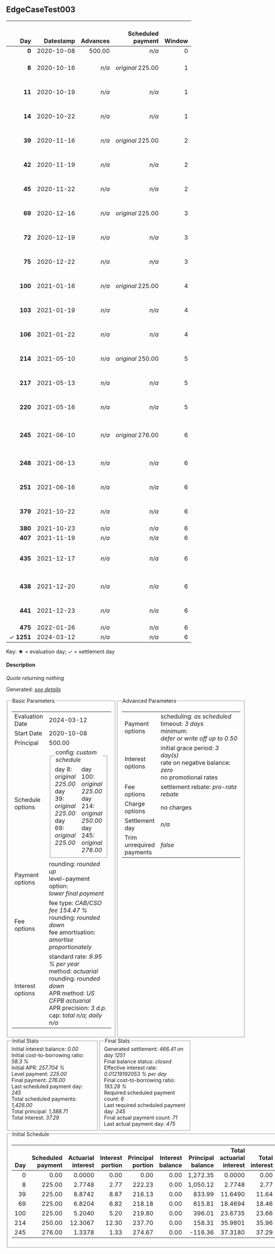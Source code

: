 <h2>EdgeCaseTest003</h2>
<table>
    <thead style="vertical-align: bottom;">
        <th class="ci00" style="text-align: right;">Day</th>
        <th class="ci01" style="text-align: right;">Datestamp</th>
        <th class="ci02" style="text-align: right;">Advances</th>
        <th class="ci03" style="text-align: right;">Scheduled payment</th>
        <th class="ci04" style="text-align: right;">Window</th>
        <th class="ci05" style="text-align: right;">Payment due</th>
        <th class="ci06" style="text-align: right;">Actual payments</th>
        <th class="ci07" style="text-align: right;">Paid by</th>
        <th class="ci08" style="text-align: right;">Net effect</th>
        <th class="ci09" style="text-align: right;">Payment status</th>
        <th class="ci10" style="text-align: right;">Balance status</th>
        <th class="ci11" style="text-align: right;">Actuarial interest</th>
        <th class="ci12" style="text-align: right;">New interest</th>
        <th class="ci13" style="text-align: right;">Interest portion</th>
        <th class="ci14" style="text-align: right;">Fee rebate if&nbsp;settled</th>
        <th class="ci15" style="text-align: right;">Fee rebate</th>
        <th class="ci16" style="text-align: right;">Fee portion</th>
        <th class="ci17" style="text-align: right;">Principal portion</th>
        <th class="ci18" style="text-align: right;">Interest balance</th>
        <th class="ci19" style="text-align: right;">Fee balance</th>
        <th class="ci20" style="text-align: right;">Principal balance</th>
        <th class="ci21" style="text-align: right;">Settlement figure</th>
    </thead>
    <tr style="text-align: right;">
        <td class="ci00"><b>0</b></td>
        <td class="ci01" style="white-space: nowrap;">2020-10-08</td>
        <td class="ci02">500.00</td>
        <td class="ci03" style="white-space: nowrap;"><i>n/a<i></td>
        <td class="ci04">0</td>
        <td class="ci05">0.00</td>
        <td class="ci06"><i>n/a</i></td>
        <td class="ci07"><i>n/a</i></td>
        <td class="ci08">0.00</td>
        <td class="ci09"><i>none&nbsp;scheduled</i></td>
        <td class="ci10">open</td>
        <td class="ci11">0.0000</td>
        <td class="ci12">0.0000</td>
        <td class="ci13">0.00</td>
        <td class="ci14">772.35</td>
        <td class="ci15">0.00</td>
        <td class="ci16">0.00</td>
        <td class="ci17">0.00</td>
        <td class="ci18">0.0000</td>
        <td class="ci19">772.35</td>
        <td class="ci20">500.00</td>
        <td class="ci21">1,272.35</td>
    </tr>
    <tr style="text-align: right;">
        <td class="ci00"><b>8</b></td>
        <td class="ci01" style="white-space: nowrap;">2020-10-16</td>
        <td class="ci02"><i>n/a</i></td>
        <td class="ci03" style="white-space: nowrap;"><i>original</i> 225.00</td>
        <td class="ci04">1</td>
        <td class="ci05">225.00</td>
        <td class="ci06"><b>0</b>&nbsp;225.00&nbsp;<i>failed</i><br/><b>1</b>&nbsp;225.00&nbsp;<i>failed</i><br/><b>2</b>&nbsp;225.00&nbsp;<i>failed</i></td>
        <td class="ci07"><b>72#0</b>&nbsp;225.00</td>
        <td class="ci08">0.00</td>
        <td class="ci09"><i>missed&nbsp;payment</i></td>
        <td class="ci10">open</td>
        <td class="ci11">2.7748</td>
        <td class="ci12">2.7748</td>
        <td class="ci13">0.00</td>
        <td class="ci14">747.14</td>
        <td class="ci15">0.00</td>
        <td class="ci16">0.00</td>
        <td class="ci17">0.00</td>
        <td class="ci18">2.7748</td>
        <td class="ci19">772.35</td>
        <td class="ci20">500.00</td>
        <td class="ci21">527.98</td>
    </tr>
    <tr style="text-align: right;">
        <td class="ci00"><b>11</b></td>
        <td class="ci01" style="white-space: nowrap;">2020-10-19</td>
        <td class="ci02"><i>n/a</i></td>
        <td class="ci03" style="white-space: nowrap;"><i>n/a<i></td>
        <td class="ci04">1</td>
        <td class="ci05">0.00</td>
        <td class="ci06"><b>0</b>&nbsp;225.00&nbsp;<i>failed</i><br/><b>1</b>&nbsp;225.00&nbsp;<i>failed</i><br/><b>2</b>&nbsp;225.00&nbsp;<i>failed</i></td>
        <td class="ci07"><i>n/a</i></td>
        <td class="ci08">0.00</td>
        <td class="ci09"><i>nothing&nbsp;due</i></td>
        <td class="ci10">open</td>
        <td class="ci11">1.0405</td>
        <td class="ci12">1.0405</td>
        <td class="ci13">0.00</td>
        <td class="ci14">737.68</td>
        <td class="ci15">0.00</td>
        <td class="ci16">0.00</td>
        <td class="ci17">0.00</td>
        <td class="ci18">3.8153</td>
        <td class="ci19">772.35</td>
        <td class="ci20">500.00</td>
        <td class="ci21">538.48</td>
    </tr>
    <tr style="text-align: right;">
        <td class="ci00"><b>14</b></td>
        <td class="ci01" style="white-space: nowrap;">2020-10-22</td>
        <td class="ci02"><i>n/a</i></td>
        <td class="ci03" style="white-space: nowrap;"><i>n/a<i></td>
        <td class="ci04">1</td>
        <td class="ci05">0.00</td>
        <td class="ci06"><b>0</b>&nbsp;225.00&nbsp;<i>failed</i><br/><b>1</b>&nbsp;225.00&nbsp;<i>failed</i><br/><b>2</b>&nbsp;225.00&nbsp;<i>failed</i></td>
        <td class="ci07"><i>n/a</i></td>
        <td class="ci08">0.00</td>
        <td class="ci09"><i>nothing&nbsp;due</i></td>
        <td class="ci10">open</td>
        <td class="ci11">1.0405</td>
        <td class="ci12">1.0405</td>
        <td class="ci13">0.00</td>
        <td class="ci14">728.22</td>
        <td class="ci15">0.00</td>
        <td class="ci16">0.00</td>
        <td class="ci17">0.00</td>
        <td class="ci18">4.8558</td>
        <td class="ci19">772.35</td>
        <td class="ci20">500.00</td>
        <td class="ci21">548.98</td>
    </tr>
    <tr style="text-align: right;">
        <td class="ci00"><b>39</b></td>
        <td class="ci01" style="white-space: nowrap;">2020-11-16</td>
        <td class="ci02"><i>n/a</i></td>
        <td class="ci03" style="white-space: nowrap;"><i>original</i> 225.00</td>
        <td class="ci04">2</td>
        <td class="ci05">225.00</td>
        <td class="ci06"><b>0</b>&nbsp;225.00&nbsp;<i>failed</i><br/><b>1</b>&nbsp;225.00&nbsp;<i>failed</i><br/><b>2</b>&nbsp;225.00&nbsp;<i>failed</i></td>
        <td class="ci07"><b>106#0</b>&nbsp;225.00</td>
        <td class="ci08">0.00</td>
        <td class="ci09"><i>missed&nbsp;payment</i></td>
        <td class="ci10">open</td>
        <td class="ci11">8.6712</td>
        <td class="ci12">8.6712</td>
        <td class="ci13">0.00</td>
        <td class="ci14">649.41</td>
        <td class="ci15">0.00</td>
        <td class="ci16">0.00</td>
        <td class="ci17">0.00</td>
        <td class="ci18">13.5270</td>
        <td class="ci19">772.35</td>
        <td class="ci20">500.00</td>
        <td class="ci21">636.46</td>
    </tr>
    <tr style="text-align: right;">
        <td class="ci00"><b>42</b></td>
        <td class="ci01" style="white-space: nowrap;">2020-11-19</td>
        <td class="ci02"><i>n/a</i></td>
        <td class="ci03" style="white-space: nowrap;"><i>n/a<i></td>
        <td class="ci04">2</td>
        <td class="ci05">0.00</td>
        <td class="ci06"><b>0</b>&nbsp;225.00&nbsp;<i>failed</i><br/><b>1</b>&nbsp;225.00&nbsp;<i>failed</i><br/><b>2</b>&nbsp;225.00&nbsp;<i>failed</i></td>
        <td class="ci07"><i>n/a</i></td>
        <td class="ci08">0.00</td>
        <td class="ci09"><i>nothing&nbsp;due</i></td>
        <td class="ci10">open</td>
        <td class="ci11">1.0405</td>
        <td class="ci12">1.0405</td>
        <td class="ci13">0.00</td>
        <td class="ci14">639.95</td>
        <td class="ci15">0.00</td>
        <td class="ci16">0.00</td>
        <td class="ci17">0.00</td>
        <td class="ci18">14.5675</td>
        <td class="ci19">772.35</td>
        <td class="ci20">500.00</td>
        <td class="ci21">646.96</td>
    </tr>
    <tr style="text-align: right;">
        <td class="ci00"><b>45</b></td>
        <td class="ci01" style="white-space: nowrap;">2020-11-22</td>
        <td class="ci02"><i>n/a</i></td>
        <td class="ci03" style="white-space: nowrap;"><i>n/a<i></td>
        <td class="ci04">2</td>
        <td class="ci05">0.00</td>
        <td class="ci06"><b>0</b>&nbsp;225.00&nbsp;<i>failed</i><br/><b>1</b>&nbsp;225.00&nbsp;<i>failed</i><br/><b>2</b>&nbsp;225.00&nbsp;<i>failed</i></td>
        <td class="ci07"><i>n/a</i></td>
        <td class="ci08">0.00</td>
        <td class="ci09"><i>nothing&nbsp;due</i></td>
        <td class="ci10">open</td>
        <td class="ci11">1.0405</td>
        <td class="ci12">1.0405</td>
        <td class="ci13">0.00</td>
        <td class="ci14">630.49</td>
        <td class="ci15">0.00</td>
        <td class="ci16">0.00</td>
        <td class="ci17">0.00</td>
        <td class="ci18">15.6081</td>
        <td class="ci19">772.35</td>
        <td class="ci20">500.00</td>
        <td class="ci21">657.46</td>
    </tr>
    <tr style="text-align: right;">
        <td class="ci00"><b>69</b></td>
        <td class="ci01" style="white-space: nowrap;">2020-12-16</td>
        <td class="ci02"><i>n/a</i></td>
        <td class="ci03" style="white-space: nowrap;"><i>original</i> 225.00</td>
        <td class="ci04">3</td>
        <td class="ci05">225.00</td>
        <td class="ci06"><b>0</b>&nbsp;225.00&nbsp;<i>failed</i><br/><b>1</b>&nbsp;225.00&nbsp;<i>failed</i><br/><b>2</b>&nbsp;225.00&nbsp;<i>failed</i></td>
        <td class="ci07"><b>106#0</b>&nbsp;24.00<br/><b>380#0</b>&nbsp;175.00<br/><b>407#0</b>&nbsp;26.00</td>
        <td class="ci08">0.00</td>
        <td class="ci09"><i>missed&nbsp;payment</i></td>
        <td class="ci10">open</td>
        <td class="ci11">8.3243</td>
        <td class="ci12">8.3243</td>
        <td class="ci13">0.00</td>
        <td class="ci14">554.84</td>
        <td class="ci15">0.00</td>
        <td class="ci16">0.00</td>
        <td class="ci17">0.00</td>
        <td class="ci18">23.9324</td>
        <td class="ci19">772.35</td>
        <td class="ci20">500.00</td>
        <td class="ci21">741.44</td>
    </tr>
    <tr style="text-align: right;">
        <td class="ci00"><b>72</b></td>
        <td class="ci01" style="white-space: nowrap;">2020-12-19</td>
        <td class="ci02"><i>n/a</i></td>
        <td class="ci03" style="white-space: nowrap;"><i>n/a<i></td>
        <td class="ci04">3</td>
        <td class="ci05">0.00</td>
        <td class="ci06"><b>0</b>&nbsp;<i>confirmed</i>&nbsp;225.00<br/><b>1</b>&nbsp;225.00&nbsp;<i>failed</i><br/><b>2</b>&nbsp;225.00&nbsp;<i>failed</i></td>
        <td class="ci07"><i>n/a</i></td>
        <td class="ci08">225.00</td>
        <td class="ci09"><i>extra&nbsp;payment</i></td>
        <td class="ci10">open</td>
        <td class="ci11">1.0405</td>
        <td class="ci12">1.0405</td>
        <td class="ci13">24.97</td>
        <td class="ci14">545.38</td>
        <td class="ci15">0.00</td>
        <td class="ci16">121.43</td>
        <td class="ci17">78.60</td>
        <td class="ci18">0.0000</td>
        <td class="ci19">650.92</td>
        <td class="ci20">421.40</td>
        <td class="ci21">526.94</td>
    </tr>
    <tr style="text-align: right;">
        <td class="ci00"><b>75</b></td>
        <td class="ci01" style="white-space: nowrap;">2020-12-22</td>
        <td class="ci02"><i>n/a</i></td>
        <td class="ci03" style="white-space: nowrap;"><i>n/a<i></td>
        <td class="ci04">3</td>
        <td class="ci05">0.00</td>
        <td class="ci06"><b>0</b>&nbsp;225.00&nbsp;<i>failed</i><br/><b>1</b>&nbsp;225.00&nbsp;<i>failed</i><br/><b>2</b>&nbsp;225.00&nbsp;<i>failed</i></td>
        <td class="ci07"><i>n/a</i></td>
        <td class="ci08">0.00</td>
        <td class="ci09"><i>nothing&nbsp;due</i></td>
        <td class="ci10">open</td>
        <td class="ci11">0.8770</td>
        <td class="ci12">0.8770</td>
        <td class="ci13">0.00</td>
        <td class="ci14">535.92</td>
        <td class="ci15">0.00</td>
        <td class="ci16">0.00</td>
        <td class="ci17">0.00</td>
        <td class="ci18">0.8770</td>
        <td class="ci19">650.92</td>
        <td class="ci20">421.40</td>
        <td class="ci21">537.27</td>
    </tr>
    <tr style="text-align: right;">
        <td class="ci00"><b>100</b></td>
        <td class="ci01" style="white-space: nowrap;">2021-01-16</td>
        <td class="ci02"><i>n/a</i></td>
        <td class="ci03" style="white-space: nowrap;"><i>original</i> 225.00</td>
        <td class="ci04">4</td>
        <td class="ci05">225.00</td>
        <td class="ci06"><b>0</b>&nbsp;225.00&nbsp;<i>failed</i><br/><b>1</b>&nbsp;225.00&nbsp;<i>failed</i><br/><b>2</b>&nbsp;225.00&nbsp;<i>failed</i></td>
        <td class="ci07"><b>407#0</b>&nbsp;149.00<br/><b>475#0</b>&nbsp;76.00</td>
        <td class="ci08">0.00</td>
        <td class="ci09"><i>missed&nbsp;payment</i></td>
        <td class="ci10">open</td>
        <td class="ci11">7.3079</td>
        <td class="ci12">7.3079</td>
        <td class="ci13">0.00</td>
        <td class="ci14">457.11</td>
        <td class="ci15">0.00</td>
        <td class="ci16">0.00</td>
        <td class="ci17">0.00</td>
        <td class="ci18">8.1849</td>
        <td class="ci19">650.92</td>
        <td class="ci20">421.40</td>
        <td class="ci21">623.39</td>
    </tr>
    <tr style="text-align: right;">
        <td class="ci00"><b>103</b></td>
        <td class="ci01" style="white-space: nowrap;">2021-01-19</td>
        <td class="ci02"><i>n/a</i></td>
        <td class="ci03" style="white-space: nowrap;"><i>n/a<i></td>
        <td class="ci04">4</td>
        <td class="ci05">0.00</td>
        <td class="ci06"><b>0</b>&nbsp;237.00&nbsp;<i>failed</i><br/><b>1</b>&nbsp;237.00&nbsp;<i>failed</i><br/><b>2</b>&nbsp;237.00&nbsp;<i>failed</i></td>
        <td class="ci07"><i>n/a</i></td>
        <td class="ci08">0.00</td>
        <td class="ci09"><i>nothing&nbsp;due</i></td>
        <td class="ci10">open</td>
        <td class="ci11">0.8770</td>
        <td class="ci12">0.8770</td>
        <td class="ci13">0.00</td>
        <td class="ci14">447.65</td>
        <td class="ci15">0.00</td>
        <td class="ci16">0.00</td>
        <td class="ci17">0.00</td>
        <td class="ci18">9.0618</td>
        <td class="ci19">650.92</td>
        <td class="ci20">421.40</td>
        <td class="ci21">633.73</td>
    </tr>
    <tr style="text-align: right;">
        <td class="ci00"><b>106</b></td>
        <td class="ci01" style="white-space: nowrap;">2021-01-22</td>
        <td class="ci02"><i>n/a</i></td>
        <td class="ci03" style="white-space: nowrap;"><i>n/a<i></td>
        <td class="ci04">4</td>
        <td class="ci05">0.00</td>
        <td class="ci06"><b>0</b>&nbsp;<i>confirmed</i>&nbsp;249.00<br/><b>1</b>&nbsp;225.00&nbsp;<i>failed</i><br/><b>2</b>&nbsp;225.00&nbsp;<i>failed</i></td>
        <td class="ci07"><i>n/a</i></td>
        <td class="ci08">249.00</td>
        <td class="ci09"><i>extra&nbsp;payment</i></td>
        <td class="ci10">open</td>
        <td class="ci11">0.8770</td>
        <td class="ci12">0.8770</td>
        <td class="ci13">9.93</td>
        <td class="ci14">438.20</td>
        <td class="ci15">0.00</td>
        <td class="ci16">145.13</td>
        <td class="ci17">93.94</td>
        <td class="ci18">0.0000</td>
        <td class="ci19">505.79</td>
        <td class="ci20">327.46</td>
        <td class="ci21">395.05</td>
    </tr>
    <tr style="text-align: right;">
        <td class="ci00"><b>214</b></td>
        <td class="ci01" style="white-space: nowrap;">2021-05-10</td>
        <td class="ci02"><i>n/a</i></td>
        <td class="ci03" style="white-space: nowrap;"><i>original</i> 250.00</td>
        <td class="ci04">5</td>
        <td class="ci05">250.00</td>
        <td class="ci06"><b>0</b>&nbsp;250.00&nbsp;<i>failed</i><br/><b>1</b>&nbsp;250.00&nbsp;<i>failed</i><br/><b>2</b>&nbsp;250.00&nbsp;<i>failed</i></td>
        <td class="ci07"><b>475#0</b>&nbsp;100.00</td>
        <td class="ci08">0.00</td>
        <td class="ci09"><i>missed&nbsp;payment</i></td>
        <td class="ci10">open</td>
        <td class="ci11">24.5318</td>
        <td class="ci12">24.5318</td>
        <td class="ci13">0.00</td>
        <td class="ci14">97.73</td>
        <td class="ci15">0.00</td>
        <td class="ci16">0.00</td>
        <td class="ci17">0.00</td>
        <td class="ci18">24.5318</td>
        <td class="ci19">505.79</td>
        <td class="ci20">327.46</td>
        <td class="ci21">760.05</td>
    </tr>
    <tr style="text-align: right;">
        <td class="ci00"><b>217</b></td>
        <td class="ci01" style="white-space: nowrap;">2021-05-13</td>
        <td class="ci02"><i>n/a</i></td>
        <td class="ci03" style="white-space: nowrap;"><i>n/a<i></td>
        <td class="ci04">5</td>
        <td class="ci05">0.00</td>
        <td class="ci06"><b>0</b>&nbsp;250.00&nbsp;<i>failed</i><br/><b>1</b>&nbsp;250.00&nbsp;<i>failed</i><br/><b>2</b>&nbsp;250.00&nbsp;<i>failed</i></td>
        <td class="ci07"><i>n/a</i></td>
        <td class="ci08">0.00</td>
        <td class="ci09"><i>nothing&nbsp;due</i></td>
        <td class="ci10">open</td>
        <td class="ci11">0.6814</td>
        <td class="ci12">0.6814</td>
        <td class="ci13">0.00</td>
        <td class="ci14">88.27</td>
        <td class="ci15">0.00</td>
        <td class="ci16">0.00</td>
        <td class="ci17">0.00</td>
        <td class="ci18">25.2132</td>
        <td class="ci19">505.79</td>
        <td class="ci20">327.46</td>
        <td class="ci21">770.19</td>
    </tr>
    <tr style="text-align: right;">
        <td class="ci00"><b>220</b></td>
        <td class="ci01" style="white-space: nowrap;">2021-05-16</td>
        <td class="ci02"><i>n/a</i></td>
        <td class="ci03" style="white-space: nowrap;"><i>n/a<i></td>
        <td class="ci04">5</td>
        <td class="ci05">0.00</td>
        <td class="ci06"><b>0</b>&nbsp;250.00&nbsp;<i>failed</i><br/><b>1</b>&nbsp;250.00&nbsp;<i>failed</i><br/><b>2</b>&nbsp;250.00&nbsp;<i>failed</i></td>
        <td class="ci07"><i>n/a</i></td>
        <td class="ci08">0.00</td>
        <td class="ci09"><i>nothing&nbsp;due</i></td>
        <td class="ci10">open</td>
        <td class="ci11">0.6814</td>
        <td class="ci12">0.6814</td>
        <td class="ci13">0.00</td>
        <td class="ci14">78.82</td>
        <td class="ci15">0.00</td>
        <td class="ci16">0.00</td>
        <td class="ci17">0.00</td>
        <td class="ci18">25.8947</td>
        <td class="ci19">505.79</td>
        <td class="ci20">327.46</td>
        <td class="ci21">780.32</td>
    </tr>
    <tr style="text-align: right;">
        <td class="ci00"><b>245</b></td>
        <td class="ci01" style="white-space: nowrap;">2021-06-10</td>
        <td class="ci02"><i>n/a</i></td>
        <td class="ci03" style="white-space: nowrap;"><i>original</i> 276.00</td>
        <td class="ci04">6</td>
        <td class="ci05">276.00</td>
        <td class="ci06"><b>0</b>&nbsp;250.00&nbsp;<i>failed</i><br/><b>1</b>&nbsp;250.00&nbsp;<i>failed</i><br/><b>2</b>&nbsp;250.00&nbsp;<i>failed</i><br/><b>3</b>&nbsp;250.00&nbsp;<i>failed</i></td>
        <td class="ci07"><i>n/a</i></td>
        <td class="ci08">0.00</td>
        <td class="ci09"><i>missed&nbsp;payment</i></td>
        <td class="ci10">open</td>
        <td class="ci11">5.6787</td>
        <td class="ci12">5.6787</td>
        <td class="ci13">0.00</td>
        <td class="ci14">0.00</td>
        <td class="ci15">0.00</td>
        <td class="ci16">0.00</td>
        <td class="ci17">0.00</td>
        <td class="ci18">31.5733</td>
        <td class="ci19">505.79</td>
        <td class="ci20">327.46</td>
        <td class="ci21">864.82</td>
    </tr>
    <tr style="text-align: right;">
        <td class="ci00"><b>248</b></td>
        <td class="ci01" style="white-space: nowrap;">2021-06-13</td>
        <td class="ci02"><i>n/a</i></td>
        <td class="ci03" style="white-space: nowrap;"><i>n/a<i></td>
        <td class="ci04">6</td>
        <td class="ci05">0.00</td>
        <td class="ci06"><b>0</b>&nbsp;250.00&nbsp;<i>failed</i><br/><b>1</b>&nbsp;250.00&nbsp;<i>failed</i><br/><b>2</b>&nbsp;250.00&nbsp;<i>failed</i></td>
        <td class="ci07"><i>n/a</i></td>
        <td class="ci08">0.00</td>
        <td class="ci09"><i>nothing&nbsp;due</i></td>
        <td class="ci10">open</td>
        <td class="ci11">0.6814</td>
        <td class="ci12">0.6814</td>
        <td class="ci13">0.00</td>
        <td class="ci14">0.00</td>
        <td class="ci15">0.00</td>
        <td class="ci16">0.00</td>
        <td class="ci17">0.00</td>
        <td class="ci18">32.2548</td>
        <td class="ci19">505.79</td>
        <td class="ci20">327.46</td>
        <td class="ci21">865.50</td>
    </tr>
    <tr style="text-align: right;">
        <td class="ci00"><b>251</b></td>
        <td class="ci01" style="white-space: nowrap;">2021-06-16</td>
        <td class="ci02"><i>n/a</i></td>
        <td class="ci03" style="white-space: nowrap;"><i>n/a<i></td>
        <td class="ci04">6</td>
        <td class="ci05">0.00</td>
        <td class="ci06"><b>0</b>&nbsp;250.00&nbsp;<i>failed</i><br/><b>1</b>&nbsp;250.00&nbsp;<i>failed</i><br/><b>2</b>&nbsp;250.00&nbsp;<i>failed</i></td>
        <td class="ci07"><i>n/a</i></td>
        <td class="ci08">0.00</td>
        <td class="ci09"><i>nothing&nbsp;due</i></td>
        <td class="ci10">open</td>
        <td class="ci11">0.6814</td>
        <td class="ci12">0.6814</td>
        <td class="ci13">0.00</td>
        <td class="ci14">0.00</td>
        <td class="ci15">0.00</td>
        <td class="ci16">0.00</td>
        <td class="ci17">0.00</td>
        <td class="ci18">32.9362</td>
        <td class="ci19">505.79</td>
        <td class="ci20">327.46</td>
        <td class="ci21">866.18</td>
    </tr>
    <tr style="text-align: right;">
        <td class="ci00"><b>379</b></td>
        <td class="ci01" style="white-space: nowrap;">2021-10-22</td>
        <td class="ci02"><i>n/a</i></td>
        <td class="ci03" style="white-space: nowrap;"><i>n/a<i></td>
        <td class="ci04">6</td>
        <td class="ci05">0.00</td>
        <td class="ci06"><b>0</b>&nbsp;175.00&nbsp;<i>failed</i><br/><b>1</b>&nbsp;175.00&nbsp;<i>failed</i><br/><b>2</b>&nbsp;175.00&nbsp;<i>failed</i></td>
        <td class="ci07"><i>n/a</i></td>
        <td class="ci08">0.00</td>
        <td class="ci09"><i>nothing&nbsp;due</i></td>
        <td class="ci10">open</td>
        <td class="ci11">29.0747</td>
        <td class="ci12">29.0747</td>
        <td class="ci13">0.00</td>
        <td class="ci14">0.00</td>
        <td class="ci15">0.00</td>
        <td class="ci16">0.00</td>
        <td class="ci17">0.00</td>
        <td class="ci18">62.0109</td>
        <td class="ci19">505.79</td>
        <td class="ci20">327.46</td>
        <td class="ci21">895.26</td>
    </tr>
    <tr style="text-align: right;">
        <td class="ci00"><b>380</b></td>
        <td class="ci01" style="white-space: nowrap;">2021-10-23</td>
        <td class="ci02"><i>n/a</i></td>
        <td class="ci03" style="white-space: nowrap;"><i>n/a<i></td>
        <td class="ci04">6</td>
        <td class="ci05">0.00</td>
        <td class="ci06"><b>0</b>&nbsp;<i>confirmed</i>&nbsp;175.00</td>
        <td class="ci07"><i>n/a</i></td>
        <td class="ci08">175.00</td>
        <td class="ci09"><i>extra&nbsp;payment</i></td>
        <td class="ci10">open</td>
        <td class="ci11">0.2271</td>
        <td class="ci12">0.2271</td>
        <td class="ci13">62.23</td>
        <td class="ci14">0.00</td>
        <td class="ci15">0.00</td>
        <td class="ci16">68.46</td>
        <td class="ci17">44.31</td>
        <td class="ci18">0.0000</td>
        <td class="ci19">437.33</td>
        <td class="ci20">283.15</td>
        <td class="ci21">720.48</td>
    </tr>
    <tr style="text-align: right;">
        <td class="ci00"><b>407</b></td>
        <td class="ci01" style="white-space: nowrap;">2021-11-19</td>
        <td class="ci02"><i>n/a</i></td>
        <td class="ci03" style="white-space: nowrap;"><i>n/a<i></td>
        <td class="ci04">6</td>
        <td class="ci05">0.00</td>
        <td class="ci06"><b>0</b>&nbsp;<i>confirmed</i>&nbsp;175.00</td>
        <td class="ci07"><i>n/a</i></td>
        <td class="ci08">175.00</td>
        <td class="ci09"><i>extra&nbsp;payment</i></td>
        <td class="ci10">open</td>
        <td class="ci11">5.3029</td>
        <td class="ci12">5.3029</td>
        <td class="ci13">5.30</td>
        <td class="ci14">0.00</td>
        <td class="ci15">0.00</td>
        <td class="ci16">103.02</td>
        <td class="ci17">66.68</td>
        <td class="ci18">0.0000</td>
        <td class="ci19">334.31</td>
        <td class="ci20">216.47</td>
        <td class="ci21">550.78</td>
    </tr>
    <tr style="text-align: right;">
        <td class="ci00"><b>435</b></td>
        <td class="ci01" style="white-space: nowrap;">2021-12-17</td>
        <td class="ci02"><i>n/a</i></td>
        <td class="ci03" style="white-space: nowrap;"><i>n/a<i></td>
        <td class="ci04">6</td>
        <td class="ci05">0.00</td>
        <td class="ci06"><b>0</b>&nbsp;176.00&nbsp;<i>failed</i><br/><b>1</b>&nbsp;176.00&nbsp;<i>failed</i><br/><b>2</b>&nbsp;176.00&nbsp;<i>failed</i><br/><b>3</b>&nbsp;176.00&nbsp;<i>failed</i></td>
        <td class="ci07"><i>n/a</i></td>
        <td class="ci08">0.00</td>
        <td class="ci09"><i>nothing&nbsp;due</i></td>
        <td class="ci10">open</td>
        <td class="ci11">4.2040</td>
        <td class="ci12">4.2040</td>
        <td class="ci13">0.00</td>
        <td class="ci14">0.00</td>
        <td class="ci15">0.00</td>
        <td class="ci16">0.00</td>
        <td class="ci17">0.00</td>
        <td class="ci18">4.2040</td>
        <td class="ci19">334.31</td>
        <td class="ci20">216.47</td>
        <td class="ci21">554.98</td>
    </tr>
    <tr style="text-align: right;">
        <td class="ci00"><b>438</b></td>
        <td class="ci01" style="white-space: nowrap;">2021-12-20</td>
        <td class="ci02"><i>n/a</i></td>
        <td class="ci03" style="white-space: nowrap;"><i>n/a<i></td>
        <td class="ci04">6</td>
        <td class="ci05">0.00</td>
        <td class="ci06"><b>0</b>&nbsp;176.00&nbsp;<i>failed</i><br/><b>1</b>&nbsp;176.00&nbsp;<i>failed</i><br/><b>2</b>&nbsp;176.00&nbsp;<i>failed</i></td>
        <td class="ci07"><i>n/a</i></td>
        <td class="ci08">0.00</td>
        <td class="ci09"><i>nothing&nbsp;due</i></td>
        <td class="ci10">open</td>
        <td class="ci11">0.4504</td>
        <td class="ci12">0.4504</td>
        <td class="ci13">0.00</td>
        <td class="ci14">0.00</td>
        <td class="ci15">0.00</td>
        <td class="ci16">0.00</td>
        <td class="ci17">0.00</td>
        <td class="ci18">4.6545</td>
        <td class="ci19">334.31</td>
        <td class="ci20">216.47</td>
        <td class="ci21">555.43</td>
    </tr>
    <tr style="text-align: right;">
        <td class="ci00"><b>441</b></td>
        <td class="ci01" style="white-space: nowrap;">2021-12-23</td>
        <td class="ci02"><i>n/a</i></td>
        <td class="ci03" style="white-space: nowrap;"><i>n/a<i></td>
        <td class="ci04">6</td>
        <td class="ci05">0.00</td>
        <td class="ci06"><b>0</b>&nbsp;176.00&nbsp;<i>failed</i><br/><b>1</b>&nbsp;176.00&nbsp;<i>failed</i><br/><b>2</b>&nbsp;176.00&nbsp;<i>failed</i></td>
        <td class="ci07"><i>n/a</i></td>
        <td class="ci08">0.00</td>
        <td class="ci09"><i>nothing&nbsp;due</i></td>
        <td class="ci10">open</td>
        <td class="ci11">0.4504</td>
        <td class="ci12">0.4504</td>
        <td class="ci13">0.00</td>
        <td class="ci14">0.00</td>
        <td class="ci15">0.00</td>
        <td class="ci16">0.00</td>
        <td class="ci17">0.00</td>
        <td class="ci18">5.1049</td>
        <td class="ci19">334.31</td>
        <td class="ci20">216.47</td>
        <td class="ci21">555.88</td>
    </tr>
    <tr style="text-align: right;">
        <td class="ci00"><b>475</b></td>
        <td class="ci01" style="white-space: nowrap;">2022-01-26</td>
        <td class="ci02"><i>n/a</i></td>
        <td class="ci03" style="white-space: nowrap;"><i>n/a<i></td>
        <td class="ci04">6</td>
        <td class="ci05">0.00</td>
        <td class="ci06"><b>0</b>&nbsp;<i>confirmed</i>&nbsp;176.00</td>
        <td class="ci07"><i>n/a</i></td>
        <td class="ci08">176.00</td>
        <td class="ci09"><i>extra&nbsp;payment</i></td>
        <td class="ci10">open</td>
        <td class="ci11">5.1049</td>
        <td class="ci12">5.1049</td>
        <td class="ci13">10.20</td>
        <td class="ci14">0.00</td>
        <td class="ci15">0.00</td>
        <td class="ci16">100.65</td>
        <td class="ci17">65.15</td>
        <td class="ci18">0.0000</td>
        <td class="ci19">233.66</td>
        <td class="ci20">151.32</td>
        <td class="ci21">384.98</td>
    </tr>
    <tr style="text-align: right;">
        <td class="ci00">&#x2713;&nbsp;<b>1251</b></td>
        <td class="ci01" style="white-space: nowrap;">2024-03-12</td>
        <td class="ci02"><i>n/a</i></td>
        <td class="ci03" style="white-space: nowrap;"><i>n/a<i></td>
        <td class="ci04">6</td>
        <td class="ci05">0.00</td>
        <td class="ci06"><i>n/a</i></td>
        <td class="ci07"><i>n/a</i></td>
        <td class="ci08">466.41</td>
        <td class="ci09"><i>generated</i></td>
        <td class="ci10">closed</td>
        <td class="ci11">81.4386</td>
        <td class="ci12">81.4386</td>
        <td class="ci13">81.43</td>
        <td class="ci14">0.00</td>
        <td class="ci15">0.00</td>
        <td class="ci16">233.66</td>
        <td class="ci17">151.32</td>
        <td class="ci18">0.0000</td>
        <td class="ci19">0.00</td>
        <td class="ci20">0.00</td>
        <td class="ci21">0.00</td>
    </tr>
</table><p>Key: &#x2605; = evaluation day; &#x2713; = settlement day</p>
<h4>Description</h4>
<p><i>Quote returning nothing</i></p>
<p>Generated: <i><a href="../GeneratedDate.html">see details</a></i></p>
<div style="display:flex;">

<fieldset style="flex: 1; display: flex; flex-direction: column;"><legend>Basic Parameters</legend>
<table>
    <tr>
        <td>Evaluation Date</td>
        <td>2024-03-12</td>
    </tr>
    <tr>
        <td>Start Date</td>
        <td>2020-10-08</td>
    </tr>
    <tr>
        <td>Principal</td>
        <td>500.00</td>
    </tr>
    <tr>
        <td>Schedule options</td>
        <td>
            <fieldset>
                <legend>config: <i>custom schedule</i></legend>
                <div style="column-count: 2;">
                <div>day 8: <i><i>original</i> 225.00</i></div>
                <div>day 39: <i><i>original</i> 225.00</i></div>
                <div>day 69: <i><i>original</i> 225.00</i></div>
                <div>day 100: <i><i>original</i> 225.00</i></div>
                <div>day 214: <i><i>original</i> 250.00</i></div>
                <div>day 245: <i><i>original</i> 276.00</i></div></div>
            </fieldset>
        </td>
    </tr>
    <tr>
        <td>Payment options</td>
        <td>
            <div>
                <div>rounding: <i>rounded up</i></div>
                <div>level-payment option: <i>lower&nbsp;final&nbsp;payment</i></div>
            </div>
        </td>
    </tr>
    <tr>
        <td>Fee options</td>
        <td>
            <div>
                <div>fee type: <i><i>CAB/CSO fee</i> 154.47 %</i></div>
                <div>rounding: <i>rounded down</i></div>
                <div>fee amortisation: <i>amortise proportionately</i></div>
            </div>
        </td>
    </tr>
    <tr>
        <td>Interest options</td>
        <td>
            <div>
                <div>standard rate: <i>9.95 % per year</i></div>
                <div>method: <i>actuarial</i></div>
                <div>rounding: <i>rounded down</i></div>
                <div>APR method: <i>US CFPB actuarial</i></div>
                <div>APR precision: <i>3 d.p.</i></div>
                <div>cap: <i>total <i>n/a</i>; daily <i>n/a</i></div>
            </div>
        </td>
    </tr>
</table></fieldset>

<fieldset style="flex: 1; display: flex; flex-direction: column;"><legend>Advanced Parameters</legend>
<table>
    <tr>
        <td>Payment options</td>
        <td>
                <div>
                    <div>scheduling: <i>as scheduled</i></div>
                    <div>timeout: <i>3 days</i></div>
                    <div>minimum: <i>defer&nbsp;or&nbsp;write&nbsp;off&nbsp;up&nbsp;to&nbsp;0.50</i></div>
                </div>
        </td>
    </tr>
    <tr>
        <td>Interest options</td>
        <td>
            <div>
                <div>initial grace period: <i>3 day(s)</i></div>
                <div>rate on negative balance: <i>zero</i></div>
                <div>no promotional rates</div>
            </div>
        </td>
    </tr>
    <tr>
        <td>Fee options</td>
        <td>
            <div>
                <div>settlement rebate: <i>pro-rata rebate</i></div>
            </div>
        </td>
    </tr>
    <tr>
        <td>Charge options</td>
        <td>no charges
        </td>
    </tr>
    <tr>
        <td>Settlement day</td><td><i><i>n/a</i></i></td>
    </tr>
    <tr>
        <td>Trim unrequired payments</td><td><i>false</i></td>
    </tr>
</table></fieldset>
</div>
<div style="display:flex;">


<fieldset style="flex: 1; display: flex; flex-direction: column;"><legend>Initial Stats</legend>
<div>
    <div>Initial interest balance: <i>0.00</i></div>
    <div>Initial cost-to-borrowing ratio: <i>58.3 %</i></div>
    <div>Initial APR: <i>257.704 %</i></div>
    <div>Level payment: <i>225.00</i></div>
    <div>Final payment: <i>276.00</i></div>
    <div>Last scheduled payment day: <i>245</i></div>
    <div>Total scheduled payments: <i>1,426.00</i></div>
    <div>Total principal: <i>1,388.71</i></div>
    <div>Total interest: <i>37.29</i></div>
</div></fieldset>

<fieldset style="flex: 1; display: flex; flex-direction: column;"><legend>Final Stats</legend>
<div>
    <div>Generated settlement: <i>466.41 on day 1251</i></div>
    <div>Final balance status: <i>closed</i></div>
    <div>Effective interest rate: <i>0.01219192053 % per day</i></div>
    <div>Final cost-to-borrowing ratio: <i>193.28 %</i></div>
    <div>Required scheduled payment count: <i>6</i></div>
    <div>Last required scheduled payment day: <i>245</i></div>
    <div>Final actual payment count: <i>71</i></div>
    <div>Last actual payment day: <i>475</i></div>
</div>
</fieldset>
</div>
<fieldset><legend>Initial Schedule</legend>
<table>
    <thead style="vertical-align: bottom;">
        <th style="text-align: right;">Day</th>
        <th style="text-align: right;">Scheduled payment</th>
        <th style="text-align: right;">Actuarial interest</th>
        <th style="text-align: right;">Interest portion</th>
        <th style="text-align: right;">Principal portion</th>
        <th style="text-align: right;">Interest balance</th>
        <th style="text-align: right;">Principal balance</th>
        <th style="text-align: right;">Total actuarial interest</th>
        <th style="text-align: right;">Total interest</th>
        <th style="text-align: right;">Total principal</th>
    </thead>
    <tr style="text-align: right;">
        <td class="ci00">0</td>
        <td class="ci01" style="white-space: nowrap;">0.00</td>
        <td class="ci02">0.0000</td>
        <td class="ci03">0.00</td>
        <td class="ci04">0.00</td>
        <td class="ci05">0.00</td>
        <td class="ci06">1,272.35</td>
        <td class="ci07">0.0000</td>
        <td class="ci08">0.00</td>
        <td class="ci09">0.00</td>
    </tr>
    <tr style="text-align: right;">
        <td class="ci00">8</td>
        <td class="ci01" style="white-space: nowrap;">225.00</td>
        <td class="ci02">2.7748</td>
        <td class="ci03">2.77</td>
        <td class="ci04">222.23</td>
        <td class="ci05">0.00</td>
        <td class="ci06">1,050.12</td>
        <td class="ci07">2.7748</td>
        <td class="ci08">2.77</td>
        <td class="ci09">222.23</td>
    </tr>
    <tr style="text-align: right;">
        <td class="ci00">39</td>
        <td class="ci01" style="white-space: nowrap;">225.00</td>
        <td class="ci02">8.8742</td>
        <td class="ci03">8.87</td>
        <td class="ci04">216.13</td>
        <td class="ci05">0.00</td>
        <td class="ci06">833.99</td>
        <td class="ci07">11.6490</td>
        <td class="ci08">11.64</td>
        <td class="ci09">438.36</td>
    </tr>
    <tr style="text-align: right;">
        <td class="ci00">69</td>
        <td class="ci01" style="white-space: nowrap;">225.00</td>
        <td class="ci02">6.8204</td>
        <td class="ci03">6.82</td>
        <td class="ci04">218.18</td>
        <td class="ci05">0.00</td>
        <td class="ci06">615.81</td>
        <td class="ci07">18.4694</td>
        <td class="ci08">18.46</td>
        <td class="ci09">656.54</td>
    </tr>
    <tr style="text-align: right;">
        <td class="ci00">100</td>
        <td class="ci01" style="white-space: nowrap;">225.00</td>
        <td class="ci02">5.2040</td>
        <td class="ci03">5.20</td>
        <td class="ci04">219.80</td>
        <td class="ci05">0.00</td>
        <td class="ci06">396.01</td>
        <td class="ci07">23.6735</td>
        <td class="ci08">23.66</td>
        <td class="ci09">876.34</td>
    </tr>
    <tr style="text-align: right;">
        <td class="ci00">214</td>
        <td class="ci01" style="white-space: nowrap;">250.00</td>
        <td class="ci02">12.3067</td>
        <td class="ci03">12.30</td>
        <td class="ci04">237.70</td>
        <td class="ci05">0.00</td>
        <td class="ci06">158.31</td>
        <td class="ci07">35.9801</td>
        <td class="ci08">35.96</td>
        <td class="ci09">1,114.04</td>
    </tr>
    <tr style="text-align: right;">
        <td class="ci00">245</td>
        <td class="ci01" style="white-space: nowrap;">276.00</td>
        <td class="ci02">1.3378</td>
        <td class="ci03">1.33</td>
        <td class="ci04">274.67</td>
        <td class="ci05">0.00</td>
        <td class="ci06">-116.36</td>
        <td class="ci07">37.3180</td>
        <td class="ci08">37.29</td>
        <td class="ci09">1,388.71</td>
    </tr>
</table></fieldset>
